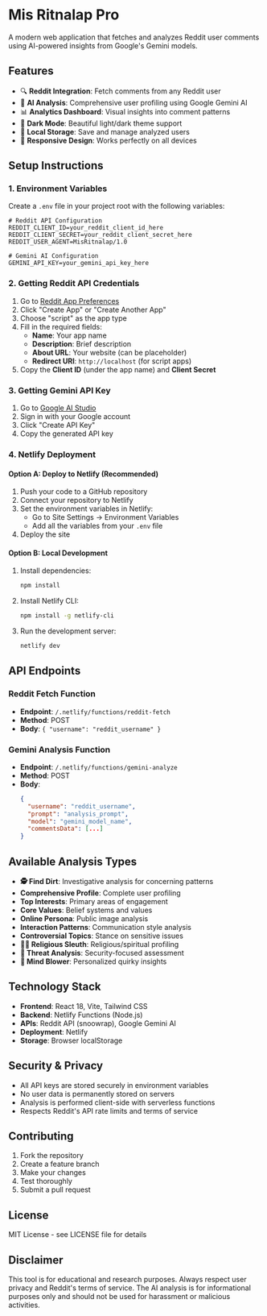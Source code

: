 # Mis Ritnalap Pro

A modern web application that fetches and analyzes Reddit user comments using AI-powered insights from Google's Gemini models.

## Features

- 🔍 **Reddit Integration**: Fetch comments from any Reddit user
- 🤖 **AI Analysis**: Comprehensive user profiling using Google Gemini AI
- 📊 **Analytics Dashboard**: Visual insights into comment patterns
- 🌙 **Dark Mode**: Beautiful light/dark theme support
- 💾 **Local Storage**: Save and manage analyzed users
- 📱 **Responsive Design**: Works perfectly on all devices

## Setup Instructions

### 1. Environment Variables

Create a `.env` file in your project root with the following variables:

```env
# Reddit API Configuration
REDDIT_CLIENT_ID=your_reddit_client_id_here
REDDIT_CLIENT_SECRET=your_reddit_client_secret_here
REDDIT_USER_AGENT=MisRitnalap/1.0

# Gemini AI Configuration
GEMINI_API_KEY=your_gemini_api_key_here
```

### 2. Getting Reddit API Credentials

1. Go to [Reddit App Preferences](https://www.reddit.com/prefs/apps)
2. Click "Create App" or "Create Another App"
3. Choose "script" as the app type
4. Fill in the required fields:
   - **Name**: Your app name
   - **Description**: Brief description
   - **About URL**: Your website (can be placeholder)
   - **Redirect URI**: `http://localhost` (for script apps)
5. Copy the **Client ID** (under the app name) and **Client Secret**

### 3. Getting Gemini API Key

1. Go to [Google AI Studio](https://makersuite.google.com/app/apikey)
2. Sign in with your Google account
3. Click "Create API Key"
4. Copy the generated API key

### 4. Netlify Deployment

#### Option A: Deploy to Netlify (Recommended)

1. Push your code to a GitHub repository
2. Connect your repository to Netlify
3. Set the environment variables in Netlify:
   - Go to Site Settings → Environment Variables
   - Add all the variables from your `.env` file
4. Deploy the site

#### Option B: Local Development

1. Install dependencies:
   ```bash
   npm install
   ```

2. Install Netlify CLI:
   ```bash
   npm install -g netlify-cli
   ```

3. Run the development server:
   ```bash
   netlify dev
   ```

## API Endpoints

### Reddit Fetch Function
- **Endpoint**: `/.netlify/functions/reddit-fetch`
- **Method**: POST
- **Body**: `{ "username": "reddit_username" }`

### Gemini Analysis Function
- **Endpoint**: `/.netlify/functions/gemini-analyze`
- **Method**: POST
- **Body**: 
  ```json
  {
    "username": "reddit_username",
    "prompt": "analysis_prompt",
    "model": "gemini_model_name",
    "commentsData": [...]
  }
  ```

## Available Analysis Types

- **🕵️ Find Dirt**: Investigative analysis for concerning patterns
- **Comprehensive Profile**: Complete user profiling
- **Top Interests**: Primary areas of engagement
- **Core Values**: Belief systems and values
- **Online Persona**: Public image analysis
- **Interaction Patterns**: Communication style analysis
- **Controversial Topics**: Stance on sensitive issues
- **🕵️‍♂️ Religious Sleuth**: Religious/spiritual profiling
- **🚨 Threat Analysis**: Security-focused assessment
- **🤯 Mind Blower**: Personalized quirky insights

## Technology Stack

- **Frontend**: React 18, Vite, Tailwind CSS
- **Backend**: Netlify Functions (Node.js)
- **APIs**: Reddit API (snoowrap), Google Gemini AI
- **Deployment**: Netlify
- **Storage**: Browser localStorage

## Security & Privacy

- All API keys are stored securely in environment variables
- No user data is permanently stored on servers
- Analysis is performed client-side with serverless functions
- Respects Reddit's API rate limits and terms of service

## Contributing

1. Fork the repository
2. Create a feature branch
3. Make your changes
4. Test thoroughly
5. Submit a pull request

## License

MIT License - see LICENSE file for details

## Disclaimer

This tool is for educational and research purposes. Always respect user privacy and Reddit's terms of service. The AI analysis is for informational purposes only and should not be used for harassment or malicious activities.